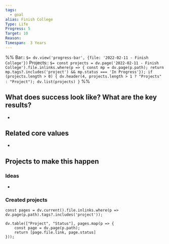 ```yaml
---
tags:
  - goal
alias: Finish College
Type: Life
Progress: 5
Target: 10
Reason: 
Timespan:  3 Years
---
```

%%
Bar:: `$= dv.view('progress-bar', {file: '2022-02-11 - Finish College'})`
Projects:: `$= const projects = dv.page('2022-02-11 - Finish College').file.inlinks.where(p => { const mp = dv.page(p.path); return mp.tags?.includes('project') && mp.status === 'In Progress'}); if (projects.length > 0) { dv.header(4, projects.length > 1 ? "Projects" : "Project"); dv.list(projects) }`
%%


## What does success look like? What are the key results?
- 


## Related core values
- 

## Projects to make this happen
### Ideas
- 

### Created projects
```dataviewjs
const pages = dv.current().file.inlinks.where(p => dv.page(p.path).tags?.includes('project'));

dv.table(["Project", "Status"], pages.map(p => {
	const page = dv.page(p.path); 
	return [page.file.link, page.status]
}));
```
